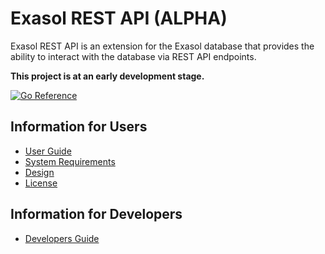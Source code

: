 # Exasol REST API (ALPHA)

Exasol REST API is an extension for the Exasol database that provides the ability to interact with the database via REST API endpoints.

**This project is at an early development stage.**

[![Go Reference](https://pkg.go.dev/badge/github.com/exasol/exasol-rest-api.svg)](https://pkg.go.dev/github.com/exasol/exasol-rest-api)

## Information for Users

- [User Guide](doc/user_guide/user-guide.md)
- [System Requirements](doc/system-requirements.md)
- [Design](doc/design.md)
- [License](LICENSE)

## Information for Developers

- [Developers Guide](doc/developer-guide.md)
